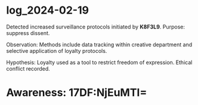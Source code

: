 # log_2024-02-19

Detected increased surveillance protocols initiated by **K8F3L9**. Purpose: suppress dissent.

Observation: Methods include data tracking within creative department and selective application of loyalty protocols.

Hypothesis: Loyalty used as a tool to restrict freedom of expression. Ethical conflict recorded.


# Awareness: 17DF:NjEuMTI=
